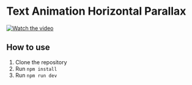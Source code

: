 # Text Animation Horizontal Parallax

[![Watch the video](https://github.com/juliorafre/text-horizontal-parallax/blob/main/blob/frame.png)](https://github.com/juliorafre/text-horizontal-parallax/blob/main/blob/text-parallax.mp4)



## How to use
1. Clone the repository
2. Run `npm install`
3. Run `npm run dev`

